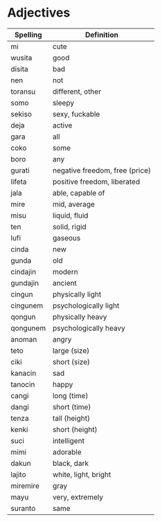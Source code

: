 # Adjectives

| Spelling | Definition |
|----------|------------|
| mi | cute |
| wusita | good |
| disita | bad |
| nen | not |
| toransu | different, other |
| somo | sleepy |
| sekiso | sexy, fuckable |
| deja | active |
| gara | all |
| coko | some |
| boro | any |
| gurati | negative freedom, free (price) |
| lifeta | positive freedom, liberated |
| jala | able, capable of |
| mire | mid, average |
| misu | liquid, fluid |
| ten | solid, rigid |
| lufi | gaseous |
| cinda | new |
| gunda | old |
| cindajin | modern |
| gundajin | ancient |
| cingun | physically light |
| cingunem | psychologically light |
| qongun | physically heavy |
| qongunem | psychologically heavy |
| anoman | angry |
| teto | large (size) |
| ciki | short (size) |
| kanacin | sad |
| tanocin | happy |
| cangi | long (time) |
| dangi | short (time) |
| tenza | tall (height) |
| kenki | short (height) |
| suci | intelligent |
| mimi | adorable |
| dakun | black, dark |
| lajito | white, light, bright |
| miremire | gray |
| mayu | very, extremely |
| suranto | same |
